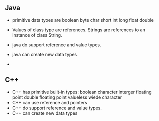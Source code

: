 ## Java
* primitive data tyoes are boolean byte char short int long float double
* Values of class type are references. Strings are references to an instance of class String.
* java do support reference and value types.
* java can create new data types

* 

## C++
* C++ has primitive built-in types: boolean character interger floating point double floating point valueless wiede character
* C++ can use reference and pointers
* C++ do support reference and value types.
* C++ can create new data types

